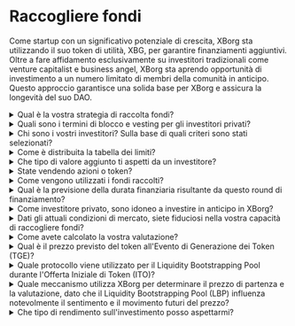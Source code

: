 # Raccogliere fondi

Come startup con un significativo potenziale di crescita, XBorg sta utilizzando il suo token di utilità, XBG, per garantire finanziamenti aggiuntivi. Oltre a fare affidamento esclusivamente su investitori tradizionali come venture capitalist e business angel, XBorg sta aprendo opportunità di investimento a un numero limitato di membri della comunità in anticipo. Questo approccio garantisce una solida base per XBorg e assicura la longevità del suo DAO.

<details>

<summary>Qual è la vostra strategia di raccolta fondi?</summary>

Il nostro obiettivo nella raccolta di capitali è facilitare la crescita e coprire le spese mensili del team. Siamo attenti a non raccogliere troppi fondi e invece diamo priorità al valore rispetto alla quantità di capitale. Attualmente, XBorg ha una solida posizione finanziaria, con una copertura di 20 mesi, e quindi non c'è un'urgenza immediata di raccogliere fondi aggiuntivi.

#### Round strategico

* Data: estate 2022
* Importo raccolto: $1 milione
* Valutazione: $25 milioni

#### Round iniziale

* Data: aprile-settembre 2023
* Importo: $5 milioni
* Valutazione: $45-55 milioni

Mentre ci prepariamo a lanciare il nostro token, il nostro piano attuale non prevede la raccolta di ulteriori round di finanziamento. Tuttavia, rimaniamo aperti a modificare la nostra strategia in base alla trazione che osserviamo con il protocollo e a eventuali esigenze potenziali per nuove assunzioni. Alla fine, decideremo in base a ciò che è meglio per la crescita a lungo termine e il successo di XBorg.

</details>

<details>

<summary>Quali sono i termini di blocco e vesting per gli investitori privati?</summary>

Gli investitori privati avranno il 10% dei loro token sbloccati all'Evento di Generazione dei Token (TGE), seguito da un periodo di blocco di 3 mesi. Dopo il periodo di blocco, i token rimanenti verranno assegnati gradualmente nel corso di 18 mesi.

È importante ricordare che il nostro approccio potrebbe essere soggetto a modifiche in base ai requisiti specifici degli exchange con cui collaboriamo. Non è raro che gli exchange di primo livello abbiano un ruolo nella tokenomica e nel programma di vesting/blocco di un determinato token, e potremmo dover adattare la nostra strategia per soddisfare i loro standard.

</details>

<details>

<summary>Chi sono i vostri investitori? Sulla base di quali criteri sono stati selezionati?</summary>

Siamo stati meticolosi nella selezione dei nostri investitori per il round di finanziamento iniziale, dando priorità a coloro che portano più di un semplice capitale finanziario, ma aggiungono anche valore significativo a XBorg in altri modi. I nostri investitori provengono da una varietà di background, tra cui:

* Aave e Lens Protocol: Professionisti di queste aziende portano una profonda esperienza nella tecnologia blockchain e nelle criptovalute.
* Yield Guild Games: Esperienza nelle economie virtuali e nei giochi basati su blockchain.
* ESL/Face it, Faze, G2: Questi rappresentano alcuni dei nomi più importanti nell'industria degli esports, offrendo conoscenze e reti nel settore dei giochi competitivi.
* Ethereum France, Consensys: Questi contributori hanno una vasta conoscenza di Ethereum e dello sviluppo di blockchain.
* French Esports: Porta una solida comprensione del panorama degli esports in Francia.
* Savvy Games: Esperti nello sviluppo e nella strategia dei giochi.

</details>

<details>

<summary>Come è distribuita la tabella dei limiti?</summary>

Per il round strategico, abbiamo implementato un limite di $50.000 per biglietto di investimento per garantire una distribuzione equa sulla tabella dei limiti.

</details>

<details>

<summary>Che tipo di valore aggiunto ti aspetti da un investitore?</summary>

Un investitore può apportare un valore significativo a XBorg fornendo orientamento strategico, mentorship e supporto finanziario oltre all'investimento iniziale. Gli investitori possono offrire informazioni sul panorama competitivo, le tendenze del settore e le opportunità di crescita potenziali che potrebbero non essere immediatamente evidenti per il team di XBorg. Possono anche fornire accesso alle loro reti e risorse, inclusi presentazioni a potenziali partner, consulenti e clienti. Ciò può aiutare XBorg a costruire la sua base utenti, stabilire partnership e ampliare la sua presenza sul mercato.

Oltre al supporto finanziario, gli investitori possono anche portare credibilità e validazione a XBorg, il che può essere fondamentale in un settore competitivo e in rapida evoluzione. Ciò può aiutare XBorg a distinguersi tra i suoi concorrenti, attirare investimenti aggiuntivi e costruire una solida reputazione del marchio.

In generale, gli investitori possono offrire una vasta conoscenza, competenze e risorse per aiutare XBorg a avere successo nel lungo termine. Possono fornire valore oltre al capitale e aiutare XBorg a navigare le sfide di un settore dinamico e in continua evoluzione.

</details>

<details>

<summary>State vendendo azioni o token?</summary>

Finora, XBorg ha venduto solo token senza offrire in vendita azioni. Attualmente, gli unici azionisti dell'azienda sono SwissBorg e il fondatore di XBorg. Questo approccio è stato scelto deliberatamente per garantire un focus diretto sull'accumulo di valore per l'azienda senza diluire l'attenzione o le risorse distribuendo azioni.

</details>

<details>

<summary>Come vengono utilizzati i fondi raccolti?</summary>

Stiamo raccogliendo un round di finanziamento di $5 milioni. I fondi raccolti saranno allocati come segue e saranno spesi nel corso di tre anni.

* Sviluppi tecnici: il 60% ($3.000.000) dei fondi sarà destinato a sviluppi tecnici e costi infrastrutturali. Questo rappresenta il costo di 10 ingegneri a tempo pieno per tre anni a un salario medio di mercato di $7.000 al mese.
* Marketing: il 20% ($1.000.000) dei fondi sarà destinato a spese di marketing, campagne di influencer, PR, opportunità di sponsorizzazione ed eventi.
* Liquidità e quotazioni in borsa: il 10% ($500.000) dei fondi sarà destinato ai pagamenti per le quotazioni in borsa e alla fornitura di liquidità.
* Costi operativi: il 10% ($500.000) dei fondi sarà destinato all'affitto dell'ufficio, alle spese legali e alle sottoscrizioni software.
* Il tesoro attuale copre i costi delle risorse umane non tecniche.

</details>

<details>

<summary>Qual è la previsione della durata finanziaria risultante da questo round di finanziamento?</summary>

I fondi raccolti da questo round dovrebbero fornire a XBorg una durata finanziaria di circa tre anni. Ciò significa che prevediamo che le risorse ottenute sostengano le nostre operazioni e le strategie di crescita per questo periodo.

</details>

<details>

<summary>Come investitore privato, sono idoneo a investire in anticipo in XBorg?</summary>

XBorg offre opportunità di investimento anticipato principalmente a investitori strategici con una vasta esperienza nel settore dei giochi, degli esports e/o dell'intrattenimento. Oltre alla raccolta della comunità, se non soddisfi questi requisiti, potrebbe non essere possibile un investimento anticipato. Tuttavia, una volta raggiunta la fase del round pubblico, sarà aperta a tutti gli investitori interessati, indipendentemente dal loro background o competenze.

</details>

<details>

<summary>Dati gli attuali condizioni di mercato, siete fiduciosi nella vostra capacità di raccogliere fondi?</summary>

Finora, XBorg ha suscitato un notevole interesse da parte di venture capitalist e business angel, con un potenziale di finanziamento di circa $1,5 milioni per il round iniziale. Il nostro team riconosce che la nostra capacità di attrarre investitori dipende dalla dimostrazione di progressi nell'esecuzione della nostra roadmap e dall'ottenimento di trazione sul mercato. Sebbene siamo impegnati a garantire finanziamenti, il nostro approccio dà priorità all'attrazione di investitori di alta qualità rispetto all'accumulo di un grande investimento.

</details>

<details>

<summary>Come avete calcolato la vostra valutazione?</summary>

La nostra valutazione si basa su comparabili. L'elenco dei comparabili del progetto può essere trovato [qui](https://docs.google.com/spreadsheets/d/11sEz9B5ruauiKs3jPzSYJAc9VVpLu7QKnZHOLvxK\_ws/edit?usp=sharing).

In questa fase dello sviluppo della nostra azienda, l'utilizzo di metodi di valutazione tradizionali basati su multipli di guadagno, flussi di cassa scontati, valore contabile o valore di liquidazione non fornirebbe un quadro completo o accurato della valutazione di XBorg. Come startup nascente che opera nel campo altamente dinamico e in rapida evoluzione di GameFi e SocialFi, il nostro valore è determinato principalmente da fattori più intangibili come la nostra tecnologia, l'esperienza del team e il potenziale di mercato. Pertanto, il nostro team sta adottando un approccio più olistico alla valutazione che incorpora vari indicatori e tiene conto delle caratteristiche uniche del nostro settore e dell'azienda.

Come parte del nostro processo di due diligence, il nostro team ha analizzato progetti comparabili nello spazio di GameFi e SocialFi, tenendo conto del valore di negoziazione attuale di token simili e dei risultati degli ultimi round di investimento. Sebbene questi fattori abbiano giocato un ruolo nella determinazione della nostra strategia complessiva, riconosciamo anche che altre variabili, come la trazione attuale sul mercato, possono influenzare l'appetibilità degli investitori. In definitiva, abbiamo stabilito che una valutazione di $45 milioni rappresenta il miglior compromesso tra l'attrazione di investitori di alta qualità e la generazione di un interesse complessivo sufficiente.

</details>

<details>

<summary>Qual è il prezzo previsto del token all'Evento di Generazione dei Token (TGE)?</summary>

La raccolta fondi pubblica sarà facilitata attraverso un Balancer Liquidity Bootstrapping Pool, con un prezzo di partenza dei token stabilito a $0,5. Il pool inizierà con un rapporto di peso di 96:4 e si bilancerà gradualmente fino a un rapporto di 50:50 nel corso di un periodo di 72 ore. Tuttavia, è importante notare che questo prezzo iniziale e questa struttura di ponderazione potrebbero essere soggetti a modifiche, in conformità con le condizioni e i requisiti specifici di eventuali future borse con cui XBorg collabora.

</details>

<details>

<summary>Quale protocollo viene utilizzato per il Liquidity Bootstrapping Pool durante l'Offerta Iniziale di Token (ITO)?</summary>

Il Liquidity Bootstrapping Pool per la nostra Offerta Iniziale di Token utilizza il protocollo Balancer.

</details>

<details>

<summary>Quale meccanismo utilizza XBorg per determinare il prezzo di partenza e la valutazione, dato che il Liquidity Bootstrapping Pool (LBP) influenza notevolmente il sentimento e il movimento futuri del prezzo?</summary>

Il Liquidity Bootstrapping Pool (LBP) funge da meccanismo chiave che facilita un processo di scoperta del prezzo del token fluido. Consente una valutazione equa ed efficiente basata sul mercato, fornendo un equilibrio naturale e dinamico tra domanda e offerta. Puoi saperne di più sugli LBP [qui](https://docs.balancer.fi/concepts/pools/liquidity-bootstrapping.html#mental-model).

</details>

<details>

<summary>Che tipo di rendimento sull'investimento posso aspettarmi?</summary>

Sebbene ci si aspetti che i token XBG vengano offerti a un prezzo più alto dopo il round iniziale, è fondamentale comprendere che gli investimenti comportano intrinsecamente dei rischi e non possiamo garantire un rendimento positivo sull'investimento. Come qualsiasi investimento, le prestazioni dei token XBG sono soggette alle condizioni di mercato e ad altri fattori che possono influenzarne il valore.

</details>

&#x20;